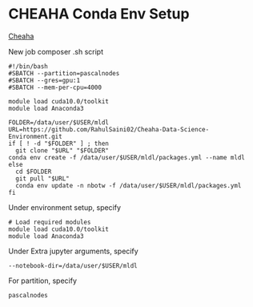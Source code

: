 # CHEAHA Conda Env Setup

[Cheaha](rc.uab.edu)

New job composer .sh script

``` 
#!/bin/bash
#SBATCH --partition=pascalnodes
#SBATCH --gres=gpu:1
#SBATCH --mem-per-cpu=4000

module load cuda10.0/toolkit
module load Anaconda3

FOLDER=/data/user/$USER/mldl
URL=https://github.com/RahulSaini02/Cheaha-Data-Science-Environment.git
if [ ! -d "$FOLDER" ] ; then
  git clone "$URL" "$FOLDER"
conda env create -f /data/user/$USER/mldl/packages.yml --name mldl
else
  cd $FOLDER
  git pull "$URL"
  conda env update -n nbotw -f /data/user/$USER/mldl/packages.yml
fi

```

Under environment setup, specify

```
# Load required modules
module load cuda10.0/toolkit
module load Anaconda3

```

Under Extra jupyter arguments, specify

```
--notebook-dir=/data/user/$USER/mldl
```

For partition, specify

```
pascalnodes
```
